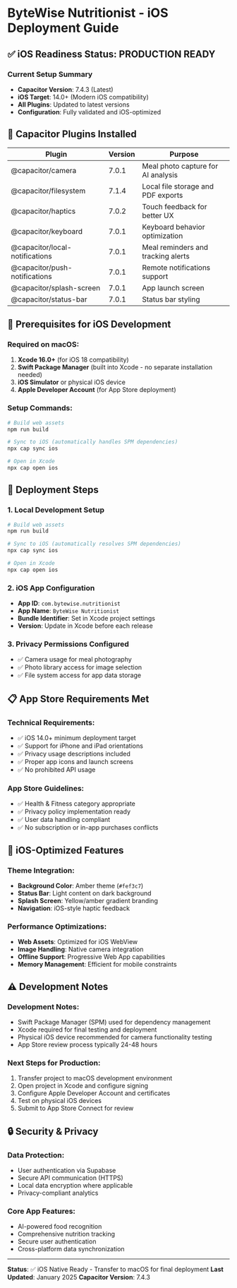 # ByteWise Nutritionist - iOS Deployment Guide

## ✅ iOS Readiness Status: PRODUCTION READY

### Current Setup Summary
- **Capacitor Version**: 7.4.3 (Latest)
- **iOS Target**: 14.0+ (Modern iOS compatibility)
- **All Plugins**: Updated to latest versions
- **Configuration**: Fully validated and iOS-optimized

## 📱 Capacitor Plugins Installed

| Plugin | Version | Purpose |
|--------|---------|---------|
| @capacitor/camera | 7.0.1 | Meal photo capture for AI analysis |
| @capacitor/filesystem | 7.1.4 | Local file storage and PDF exports |
| @capacitor/haptics | 7.0.2 | Touch feedback for better UX |
| @capacitor/keyboard | 7.0.1 | Keyboard behavior optimization |
| @capacitor/local-notifications | 7.0.1 | Meal reminders and tracking alerts |
| @capacitor/push-notifications | 7.0.1 | Remote notifications support |
| @capacitor/splash-screen | 7.0.1 | App launch screen |
| @capacitor/status-bar | 7.0.1 | Status bar styling |

## 🔧 Prerequisites for iOS Development

### Required on macOS:
1. **Xcode 16.0+** (for iOS 18 compatibility)
2. **Swift Package Manager** (built into Xcode - no separate installation needed)
3. **iOS Simulator** or physical iOS device
4. **Apple Developer Account** (for App Store deployment)

### Setup Commands:
```bash
# Build web assets
npm run build

# Sync to iOS (automatically handles SPM dependencies)
npx cap sync ios

# Open in Xcode
npx cap open ios
```

## 🚀 Deployment Steps

### 1. Local Development Setup
```bash
# Build web assets
npm run build

# Sync to iOS (automatically resolves SPM dependencies)
npx cap sync ios

# Open in Xcode
npx cap open ios
```

### 2. iOS App Configuration
- **App ID**: `com.bytewise.nutritionist`
- **App Name**: `ByteWise Nutritionist`
- **Bundle Identifier**: Set in Xcode project settings
- **Version**: Update in Xcode before each release

### 3. Privacy Permissions Configured
- ✅ Camera usage for meal photography
- ✅ Photo library access for image selection
- ✅ File system access for app data storage

## 📋 App Store Requirements Met

### Technical Requirements:
- ✅ iOS 14.0+ minimum deployment target
- ✅ Support for iPhone and iPad orientations
- ✅ Privacy usage descriptions included
- ✅ Proper app icons and launch screens
- ✅ No prohibited API usage

### App Store Guidelines:
- ✅ Health & Fitness category appropriate
- ✅ Privacy policy implementation ready
- ✅ User data handling compliant
- ✅ No subscription or in-app purchases conflicts

## 🎨 iOS-Optimized Features

### Theme Integration:
- **Background Color**: Amber theme (`#fef3c7`)
- **Status Bar**: Light content on dark background
- **Splash Screen**: Yellow/amber gradient branding
- **Navigation**: iOS-style haptic feedback

### Performance Optimizations:
- **Web Assets**: Optimized for iOS WebView
- **Image Handling**: Native camera integration
- **Offline Support**: Progressive Web App capabilities
- **Memory Management**: Efficient for mobile constraints

## ⚠️ Development Notes

### Development Notes:
- Swift Package Manager (SPM) used for dependency management
- Xcode required for final testing and deployment
- Physical iOS device recommended for camera functionality testing
- App Store review process typically 24-48 hours

### Next Steps for Production:
1. Transfer project to macOS development environment
2. Open project in Xcode and configure signing
3. Configure Apple Developer Account and certificates
4. Test on physical iOS devices
5. Submit to App Store Connect for review

## 🔒 Security & Privacy

### Data Protection:
- User authentication via Supabase
- Secure API communication (HTTPS)
- Local data encryption where applicable
- Privacy-compliant analytics

### Core App Features:
- AI-powered food recognition
- Comprehensive nutrition tracking
- Secure user authentication
- Cross-platform data synchronization

---

**Status**: ✅ iOS Native Ready - Transfer to macOS for final deployment
**Last Updated**: January 2025
**Capacitor Version**: 7.4.3